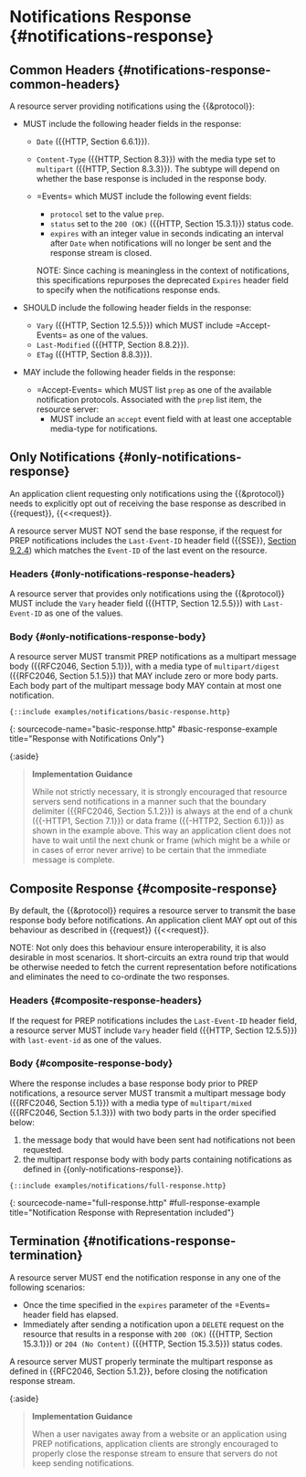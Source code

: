 # Notifications Response {#notifications-response}

<!--

In response to a `GET` request with a =Accept-Events= header field with `prep` as the preferred notifications protocol, a resource server providing notifications:

+ MUST respond with a status code identical to the one that would have been sent with the response had notifications not been requested.
+ MUST include the message body that would have been transmitted had notifications not been requested, unless the `Prefer` header field {{RFC7240}} indicates a preference of `return=minimal` ({{RFC7240 Section 4.2}}).

-->

## Common Headers {#notifications-response-common-headers}

A resource server providing notifications using the {{&protocol}}:

+ MUST include the following header fields in the response:

  + `Date` ({{HTTP, Section 6.6.1}}).
  + `Content-Type` ({{HTTP, Section 8.3}}) with the media type set to `multipart` ({{HTTP, Section 8.3.3}}). The subtype will depend on whether the base response is included in the response body.
  + =Events= which MUST include the following event fields:
    + `protocol` set to the value `prep`.
    + `status` set to the `200 (OK)` ({{HTTP, Section 15.3.1}}) status code.
    + `expires` with an integer value in seconds indicating an interval after `Date` when notifications will no longer be sent and the response stream is closed.

    NOTE: Since caching is meaningless in the context of notifications, this specifications repurposes the deprecated `Expires` header field to specify when the notifications response ends.

+ SHOULD include the following header fields in the response:

  + `Vary` ({{HTTP, Section 12.5.5}}) which MUST include =Accept-Events= as one of the values.
  + `Last-Modified` ({{HTTP, Section 8.8.2}}).
  + `ETag` ({{HTTP, Section 8.8.3}}).

+ MAY include the following header fields in the response:

  + =Accept-Events= which MUST list `prep` as one of the available notification protocols. Associated with the `prep` list item, the resource server:
    + MUST include an `accept` event field with at least one acceptable media-type for notifications.

## Only Notifications {#only-notifications-response}

An application client requesting only notifications using the {{&protocol}} needs to explicitly opt out of receiving the base response as described in {{request}}, {{<<request}}.

A resource server MUST NOT send the base response, if the request for PREP notifications includes the `Last-Event-ID` header field ({{SSE}}, [Section 9.2.4](SSE#the-last-event-id-header)) which matches the `Event-ID` of the last event on the resource.

### Headers {#only-notifications-response-headers}

A resource server that provides only notifications using the {{&protocol}} MUST include the `Vary` header field ({{HTTP, Section 12.5.5}}) with `Last-Event-ID` as one of the values.

### Body {#only-notifications-response-body}

A resource server MUST transmit PREP notifications as a multipart message body ({{RFC2046, Section 5.1}}), with a media type of `multipart/digest` ({{RFC2046, Section 5.1.5}}) that MAY include zero or more body parts. Each body part of the multipart message body MAY contain at most one notification.

~~~
{::include examples/notifications/basic-response.http}
~~~
{: sourcecode-name="basic-response.http" #basic-response-example title="Response with Notifications Only"}

{:aside}
> **Implementation Guidance**
>
> While not strictly necessary, it is strongly encouraged that resource servers send notifications in a manner such that the boundary delimiter ({{RFC2046, Section 5.1.2}}) is always at the end of a chunk ({{-HTTP1, Section 7.1}}) or data frame ({{-HTTP2, Section 6.1}}) as shown in the example above. This way an application client does not have to wait until the next chunk or frame (which might be a while or in cases of error never arrive) to be certain that the immediate message is complete.


## Composite Response {#composite-response}

By default, the {{&protocol}} requires a resource server to transmit the base response body before notifications. An application client MAY opt out of this behaviour as described in {{request}} {{<<request}}.

NOTE: Not only does this behaviour ensure interoperability, it is also desirable in most scenarios. It short-circuits an extra round trip that would be otherwise needed to fetch the current representation before notifications and eliminates the need to co-ordinate the two responses.

### Headers {#composite-response-headers}

If the request for PREP notifications includes the `Last-Event-ID` header field, a resource server MUST include `Vary` header field ({{HTTP, Section 12.5.5}}) with `last-event-id` as one of the values.

### Body {#composite-response-body}

Where the response includes a base response body prior to PREP notifications, a resource server MUST transmit a multipart message body ({{RFC2046, Section 5.1}}) with a media type of `multipart/mixed` ({{RFC2046, Section 5.1.3}}) with two body parts in the order specified below:

1. the message body that would have been sent had notifications not been requested.
2. the multipart response body with body parts containing notifications as defined in {{only-notifications-response}}.

~~~
{::include examples/notifications/full-response.http}
~~~
{: sourcecode-name="full-response.http" #full-response-example title="Notification Response with Representation included"}

## Termination {#notifications-response-termination}

A resource server MUST end the notification response in any one of the following scenarios:

+ Once the time specified in the `expires` parameter of the =Events= header field has elapsed.
+ Immediately after sending a notification upon a `DELETE` request on the resource that results in a response with `200 (OK)` ({{HTTP, Section 15.3.1}}) or `204 (No Content)` ({{HTTP, Section 15.3.5}}) status codes.

A resource server MUST properly terminate the multipart response as defined in {{RFC2046, Section 5.1.2}}, before closing the notification response stream.

{:aside}
> **Implementation Guidance**
>
> When a user navigates away from a website or an application using PREP notifications, application clients are strongly encouraged to properly close the response stream to ensure that servers do not keep sending notifications.
